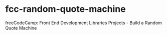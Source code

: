 # fcc-random-quote-machine
freeCodeCamp: Front End Development Libraries Projects - Build a Random Quote Machine
